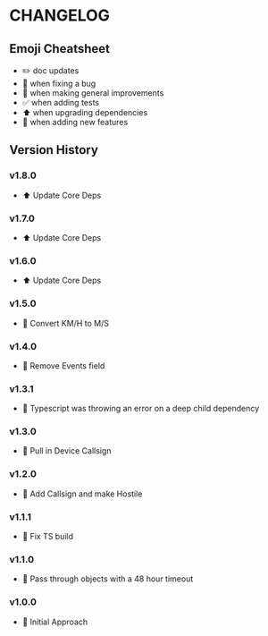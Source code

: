 # CHANGELOG

## Emoji Cheatsheet
- :pencil2: doc updates
- :bug: when fixing a bug
- :rocket: when making general improvements
- :white_check_mark: when adding tests
- :arrow_up: when upgrading dependencies
- :tada: when adding new features

## Version History

### v1.8.0

- :arrow_up: Update Core Deps

### v1.7.0

- :arrow_up: Update Core Deps

### v1.6.0

- :arrow_up: Update Core Deps

### v1.5.0

- :bug: Convert KM/H to M/S

### v1.4.0

- :bug: Remove Events field

### v1.3.1

- :bug: Typescript was throwing an error on a deep child dependency

### v1.3.0

- :tada: Pull in Device Callsign

### v1.2.0

- :rocket: Add Callsign and make Hostile

### v1.1.1

- :bug: Fix TS build

### v1.1.0

- :tada: Pass through objects with a 48 hour timeout

### v1.0.0

- :rocket: Initial Approach

